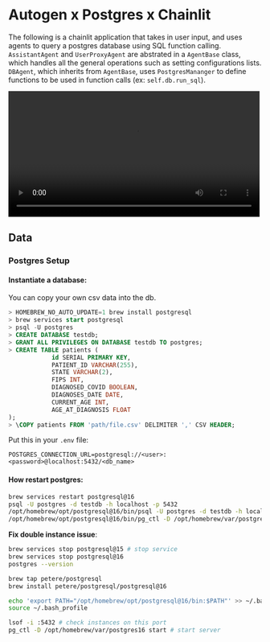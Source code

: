 
# Autogen x Postgres x Chainlit

The following is a chainlit application that takes in user input, and uses agents to query a postgres database using SQL function calling. 
`AssistantAgent` and `UserProxyAgent` are abstrated in a `AgentBase` class, which handles all the general operations such as setting configurations lists. `DBAgent`, which inherits from `AgentBase`, uses `PostgresMananger` to define functions to be used in function calls (ex: `self.db.run_sql`).


<video src='https://user-images.githubusercontent.com/22074246/282296147-7ab64970-0941-4640-a7e7-5ddf5d27f9af.mp4' width=500/></video>

<!-- [![Alt text for image](./public/img/ui.png)](https://user-images.githubusercontent.com/22074246/282296147-7ab64970-0941-4640-a7e7-5ddf5d27f9af.mp4)

<center>
<video width="600" controls>
  <source src="https://user-images.githubusercontent.com/22074246/282296147-7ab64970-0941-4640-a7e7-5ddf5d27f9af.mp4" type="video/mp4">
</video>
</center> -->



## Data

### Postgres Setup

#### Instantiate a database:
You can copy your own csv data into the db.

```sql
> HOMEBREW_NO_AUTO_UPDATE=1 brew install postgresql 
> brew services start postgresql
> psql -U postgres
> CREATE DATABASE testdb;
> GRANT ALL PRIVILEGES ON DATABASE testdb TO postgres;
> CREATE TABLE patients (                                                        
		    id SERIAL PRIMARY KEY,                                                                 
		    PATIENT_ID VARCHAR(255),
		    STATE VARCHAR(2),
		    FIPS INT,
		    DIAGNOSED_COVID BOOLEAN,
		    DIAGNOSES_DATE DATE,
		    CURRENT_AGE INT,
		    AGE_AT_DIAGNOSIS FLOAT
);	
> \COPY patients FROM 'path/file.csv' DELIMITER ',' CSV HEADER;

```

Put this in your `.env` file: 

```
POSTGRES_CONNECTION_URL=postgresql://<user>:<password>@localhost:5432/<db_name>
```


#### How restart postgres:
```bash
brew services restart postgresql@16
psql -U postgres -d testdb -h localhost -p 5432
/opt/homebrew/opt/postgresql@16/bin/psql -U postgres -d testdb -h localhost -p 5432
/opt/homebrew/opt/postgresql@16/bin/pg_ctl -D /opt/homebrew/var/postgresql@16 start
```

**Fix double instance issue**:
```bash
brew services stop postgresql@15 # stop service
brew services stop postgresql@16
postgres --version

brew tap petere/postgresql
brew install petere/postgresql/postgresql@16

echo 'export PATH="/opt/homebrew/opt/postgresql@16/bin:$PATH"' >> ~/.bash_profile
source ~/.bash_profile

lsof -i :5432 # check instances on this port
pg_ctl -D /opt/homebrew/var/postgres16 start # start server
```
